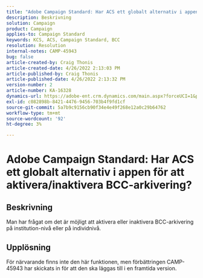 ```yaml
---
title: "Adobe Campaign Standard: Har ACS ett globalt alternativ i appen för att aktivera/inaktivera BCC-arkivering?"
description: Beskrivning
solution: Campaign
product: Campaign
applies-to: Campaign Standard
keywords: KCS, ACS, Campaign Standard, BCC
resolution: Resolution
internal-notes: CAMP-45943
bug: false
article-created-by: Craig Thonis
article-created-date: 4/26/2022 2:13:03 PM
article-published-by: Craig Thonis
article-published-date: 4/26/2022 2:13:32 PM
version-number: 2
article-number: KA-16328
dynamics-url: https://adobe-ent.crm.dynamics.com/main.aspx?forceUCI=1&pagetype=entityrecord&etn=knowledgearticle&id=5c2173f6-6ac5-ec11-a7b6-0022480a138b
exl-id: c082898b-8421-4476-9456-703b4f9fd1cf
source-git-commit: 5a7b9c9156cb90f34e4e49f268e12a0c29b64762
workflow-type: tm+mt
source-wordcount: '92'
ht-degree: 3%

---
```


# Adobe Campaign Standard: Har ACS ett globalt alternativ i appen för att aktivera/inaktivera BCC-arkivering?

## Beskrivning


Man har frågat om det är möjligt att aktivera eller inaktivera BCC-arkivering på institution-nivå eller på individnivå.


## Upplösning


För närvarande finns inte den här funktionen, men förbättringen CAMP-45943 har skickats in för att den ska läggas till i en framtida version.
